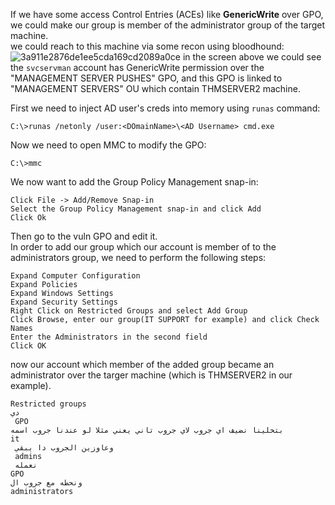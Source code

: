 If we have some access Control Entries (ACEs) like **GenericWrite** over GPO, we could make our group is member of the administrator group of the target machine.<br>
we could reach to this machine via some recon using bloodhound:
![3a911e2876de1ee5cda169cd2089a0ce](https://github.com/user-attachments/assets/566284a2-c465-4e3b-9e5c-ff803067852b)
in the screen above we could see the ```svcservman``` account has GenericWrite permission over the "MANAGEMENT SERVER PUSHES" GPO, and this GPO is linked to "MANAGEMENT SERVERS" OU which contain THMSERVER2 machine.

First we need to inject AD user's creds into memory using ```runas``` command:
```         
C:\>runas /netonly /user:<DOmainName>\<AD Username> cmd.exe
```

Now we need to open MMC to modify the GPO:
```
C:\>mmc
```

We now want to add the Group Policy Management snap-in:

    Click File -> Add/Remove Snap-in
    Select the Group Policy Management snap-in and click Add
    Click Ok
    
  Then go to the vuln GPO and edit it.<br>
 In order to add our group which our account is member of to the administrators group, we need to perform the following steps:
 
    Expand Computer Configuration
    Expand Policies
    Expand Windows Settings
    Expand Security Settings
    Right Click on Restricted Groups and select Add Group
    Click Browse, enter our group(IT SUPPORT for example) and click Check Names
    Enter the Administrators in the second field
    Click OK


now our account which member of the added group became an administrator over the targer machine (which is THMSERVER2 in our example).
```
Restricted groups 
دي
 GPO
بتخلينا نضيف اي جروب لاي جروب تاني يعني مثلا لو عندنا جروب اسمه
it
 وعاوزين الجروب دا يبقي
 admins
 نعمله
GPO
ونحطه مع جروب ال
administrators

```








